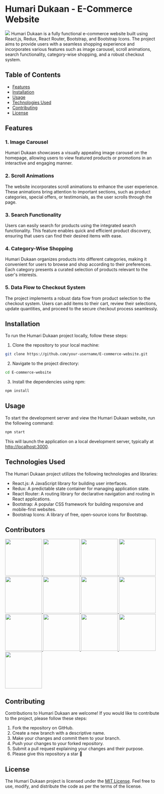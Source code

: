 # Humari Dukaan - E-Commerce Website

![](demo.gif)
Humari Dukaan is a fully functional e-commerce website built using React.js, Redux, React Router, Bootstrap, and Bootstrap Icons. The project aims to provide users with a seamless shopping experience and incorporates various features such as image carousel, scroll animations, search functionality, category-wise shopping, and a robust checkout system.

## Table of Contents

- [Features](#features)
- [Installation](#installation)
- [Usage](#usage)
- [Technologies Used](#technologies-used)
- [Contributing](#contributing)
- [License](#license)

## Features
 
### 1. Image Carousel

Humari Dukaan showcases a visually appealing image carousel on the homepage, allowing users to view featured products or promotions in an interactive and engaging manner.

### 2. Scroll Animations

The website incorporates scroll animations to enhance the user experience. These animations bring attention to important sections, such as product categories, special offers, or testimonials, as the user scrolls through the page.

### 3. Search Functionality

Users can easily search for products using the integrated search functionality. This feature enables quick and efficient product discovery, ensuring that users can find their desired items with ease.

### 4. Category-Wise Shopping

Humari Dukaan organizes products into different categories, making it convenient for users to browse and shop according to their preferences. Each category presents a curated selection of products relevant to the user's interests.

### 5. Data Flow to Checkout System

The project implements a robust data flow from product selection to the checkout system. Users can add items to their cart, review their selections, update quantities, and proceed to the secure checkout process seamlessly.

## Installation

To run the Humari Dukaan project locally, follow these steps:

1. Clone the repository to your local machine:

```bash
git clone https://github.com/your-username/E-commerce-website.git
```

2. Navigate to the project directory:

```bash
cd E-commerce-website
```

3. Install the dependencies using npm:

```bash
npm install
```

## Usage

To start the development server and view the Humari Dukaan website, run the following command:

```bash
npm start
```

This will launch the application on a local development server, typically at [http://localhost:3000](http://localhost:3000).

## Technologies Used

The Humari Dukaan project utilizes the following technologies and libraries:

- React.js: A JavaScript library for building user interfaces.
- Redux: A predictable state container for managing application state.
- React Router: A routing library for declarative navigation and routing in React applications.
- Bootstrap: A popular CSS framework for building responsive and mobile-first websites.
- Bootstrap Icons: A library of free, open-source icons for Bootstrap.

## Contributors

<a href="https://github.com/arpittyagi102">
  <img src="https://images.weserv.nl/?url=https://avatars.githubusercontent.com/u/94587985?v=4&h=300&w=300&fit=cover&mask=circle&maxage=7d" width="120px"/>
</a>
<a href="https://github.com/Pulkitxm">
  <img src="https://images.weserv.nl/?url=https://avatars.githubusercontent.com/u/65671483?v=4&h=300&w=300&fit=cover&mask=circle&maxage=7d" width="120px"/>
</a>
<a href="https://github.com/Akash1965">
  <img src="https://images.weserv.nl/?url=https://avatars.githubusercontent.com/u/115504480?v=4&h=300&w=300&fit=cover&mask=circle&maxage=7d" width="120px"/>
</a>
<a href="https://github.com/avinashji1302">
  <img src="https://images.weserv.nl/?url=https://avatars.githubusercontent.com/u/91355822?v=4&h=300&w=300&fit=cover&mask=circle&maxage=7d" width="120px"/>
</a>
<a href="https://github.com/roc102">
  <img src="https://images.weserv.nl/?url=https://avatars.githubusercontent.com/u/100594349?v=4&h=300&w=300&fit=cover&mask=circle&maxage=7d" width="120px"/>
</a>
<a href="https://github.com/aasimtaif">
  <img src="https://images.weserv.nl/?url=https://avatars.githubusercontent.com/u/83891519?v=4&h=300&w=300&fit=cover&mask=circle&maxage=7d" width="120px"/>
</a>
<a href="https://github.com/MRodriguez-M">
  <img src="https://images.weserv.nl/?url=https://avatars.githubusercontent.com/u/41445895?v=4&h=300&w=300&fit=cover&mask=circle&maxage=7d" width="120px"/>
</a>
<a href="https://github.com/shm-dsgn">
  <img src="https://images.weserv.nl/?url=https://avatars.githubusercontent.com/u/77527904?v=4&h=300&w=300&fit=cover&mask=circle&maxage=7d" width="120px"/>
</a>
<a href="https://github.com/Silent-Watcher">
  <img src="https://images.weserv.nl/?url=https://avatars.githubusercontent.com/u/91375198?v=4&h=300&w=300&fit=cover&mask=circle&maxage=7d" width="120px"/>
</a>
<a href="https://github.com/sid12701">
  <img src="https://images.weserv.nl/?url=https://avatars.githubusercontent.com/u/78287897?v=4&h=300&w=300&fit=cover&mask=circle&maxage=7d" width="120px"/>
</a>
<a href="https://github.com/sohaibaumer">
  <img src="https://images.weserv.nl/?url=https://avatars.githubusercontent.com/u/120295412?v=4&h=300&w=300&fit=cover&mask=circle&maxage=7d" width="120px"/>
</a>
<a href="https://github.com/VIVEKIITdelhi">
  <img src="https://images.weserv.nl/?url=https://avatars.githubusercontent.com/u/114601400?v=4&h=300&w=300&fit=cover&mask=circle&maxage=7d" width="120px"/>
</a>
<a href="https://github.com/aharonYK">
  <img src="https://images.weserv.nl/?url=https://avatars.githubusercontent.com/u/87654852?v=4&h=300&w=300&fit=cover&mask=circle&maxage=7d" width="120px"/>
</a>

<br class="br"/>

## Contributing

Contributions to Humari Dukaan are welcome! If you would like to contribute to the project, please follow these steps:

1. Fork the repository on GitHub.
2. Create a new branch with a descriptive name.
3. Make your changes and commit them to your branch.
4. Push your changes to your forked repository.
5. Submit a pull request explaining your changes and their purpose.
6. Please give this repository a star 🌟

## License

The Humari Dukaan project is licensed under the [MIT License](LICENSE). Feel free to use, modify, and distribute the code as per the terms of the license.
